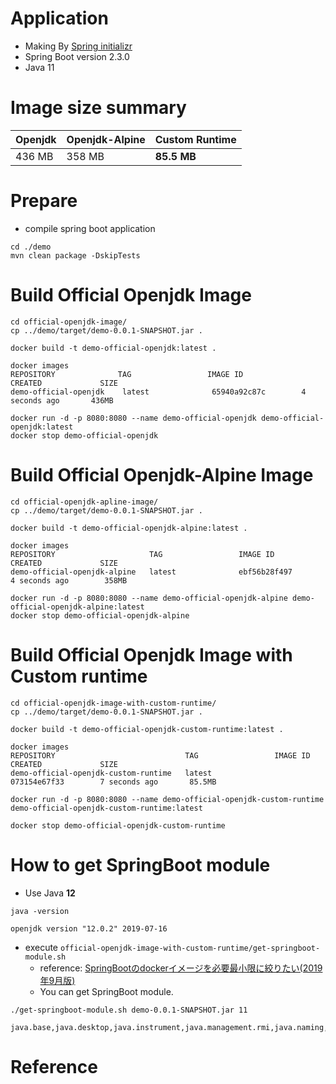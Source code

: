 # Application

- Making By [Spring initializr](https://start.spring.io/)
- Spring Boot version 2.3.0
- Java 11



# Image size summary

| Openjdk | Openjdk-Alpine | Custom Runtime |
| ------- | -------------- | -------------- |
| 436 MB  | 358 MB         | **85.5 MB**    |



# Prepare

- compile spring boot application

```
cd ./demo
mvn clean package -DskipTests
```



# Build Official Openjdk Image

```
cd official-openjdk-image/
cp ../demo/target/demo-0.0.1-SNAPSHOT.jar .
```



```
docker build -t demo-official-openjdk:latest .
```



```
docker images 
REPOSITORY              TAG                 IMAGE ID            CREATED             SIZE
demo-official-openjdk    latest              65940a92c87c        4 seconds ago       436MB
```



```
docker run -d -p 8080:8080 --name demo-official-openjdk demo-official-openjdk:latest
docker stop demo-official-openjdk
```



# Build Official Openjdk-Alpine Image

```
cd official-openjdk-apline-image/
cp ../demo/target/demo-0.0.1-SNAPSHOT.jar .
```



```
docker build -t demo-official-openjdk-alpine:latest .
```



```
docker images 
REPOSITORY                     TAG                 IMAGE ID            CREATED             SIZE
demo-official-openjdk-alpine   latest              ebf56b28f497        4 seconds ago        358MB
```



```
docker run -d -p 8080:8080 --name demo-official-openjdk-alpine demo-official-openjdk-alpine:latest
docker stop demo-official-openjdk-alpine
```



# Build Official Openjdk Image with Custom runtime

```
cd official-openjdk-image-with-custom-runtime/
cp ../demo/target/demo-0.0.1-SNAPSHOT.jar .
```



```
docker build -t demo-official-openjdk-custom-runtime:latest .
```



```
docker images
REPOSITORY                             TAG                 IMAGE ID            CREATED             SIZE
demo-official-openjdk-custom-runtime   latest              073154e67f33        7 seconds ago       85.5MB
```



```
docker run -d -p 8080:8080 --name demo-official-openjdk-custom-runtime demo-official-openjdk-custom-runtime:latest

docker stop demo-official-openjdk-custom-runtime
```





# How to get SpringBoot module

- Use Java **12**

```
java -version

openjdk version "12.0.2" 2019-07-16
```



- execute `official-openjdk-image-with-custom-runtime/get-springboot-module.sh`
  - reference: [SpringBootのdockerイメージを必要最小限に絞りたい(2019年9月版)](https://www.m3tech.blog/entry/2019/09/13/110000)
  - You can get SpringBoot module.

```
./get-springboot-module.sh demo-0.0.1-SNAPSHOT.jar 11

java.base,java.desktop,java.instrument,java.management.rmi,java.naming,java.prefs,java.scripting,java.security.jgss,java.sql,jdk.httpserver,jdk.unsupported
```



# Reference